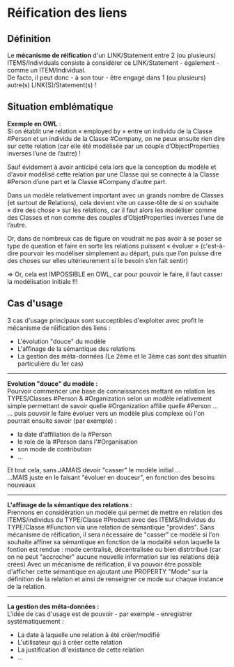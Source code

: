 Réification des liens
==

Définition
-
Le __mécanisme de réification__ d'un LINK/Statement entre 2 (ou plusieurs) ITEMS/Individuals consiste à considérer ce LINK/Statement - également - comme un ITEM/Individual.   
De facto, il peut donc - à son tour - être engagé dans 1 (ou plusieurs) autre(s) LINK(S)/Statement(s) !

Situation emblématique
-
__Exemple en OWL__ :   
Si on établit une relation « employed by » entre un individu de la Classe #Person et un individu de la Classe #Company, on ne peux ensuite rien dire sur cette relation (car elle été modélisée par un couple d’ObjectProperties inverses l’une de l’autre) !   

Sauf évidement à avoir anticipé cela lors que la conception du modèle et d'avoir modélisé cette relation par une Classe qui se connecte à la Classe #Person d’une part et la Classe #Company d’autre part.   

Dans un modèle relativement important avec un grands nombre de Classes (et surtout de Relations), cela devient vite un casse-tête de si on souhaite « dire des chose » sur les relations, car il faut alors les modéliser comme des Classes et non comme des couples d’ObjetProperties inverses l’une de l’autre.

Or, dans de nombreux cas de figure on voudrait ne pas avoir à se poser se type de question et faire en sorte les relations puissent « évoluer » (c'est-à-dire pourvoir les modéliser simplement au départ, puis que l’on puisse dire des choses sur elles ultérieurement si le besoin s’en fait sentir)

=> Or, cela est IMPOSSIBLE en OWL, car pour pouvoir le faire, il faut casser la modélisation initiale !!!

Cas d'usage
-
3 cas d'usage principaux sont succeptibles d'exploiter avec profit le mécanisme de réification des liens :
* L'évolution "douce" du modèle
* L'affinage de la sémantique des relations
* La gestion des méta-données
(Le 2ème et le 3ème cas sont des situatiin particulière du 1er cas)

------------
__Evolution "douce" du modèle :__    
Pourvoir commencer une base de connaissances mettant en relation les TYPES/Classes #Person & #Organization selon un modèle relativement simple permettant de savoir quelle #Organization affilie quelle #Person ...   
... puis pouvoir le faire évoluer vers un modèle plus complexe où l'on pourrait ensuite savoir (par exemple) :
   - la date d'affiliation de la #Person
   - le role de la #Person dans l'#Organisation
   - son mode de contribution 
   - ...
   
   Et tout cela, sans JAMAIS devoir "casser" le modèle initial ...    
   ...MAIS juste en le faisant "évoluer en douceur", en fonction des besoins nouveaux 

------------
__L'affinage de la sémantique des relations :__  
Prennons en considération un modèle qui permet de mettre en relation des ITEMS/individus du TYPE/Classe #Product avec des ITEMS/Individus du TYPE/Classe #Function via une relation de sémantique "provides". 
Sans mécanisme de réification, il sera nécessaire de "casser" ce modèle si l'on souhaite affiner sa sémantique en fonction de la modalité selon laquelle la fontion est rendue : mode centralisé, décentralisée ou bien distrtribué (car on ne peut "accrocher" aucune nouvelle information sur les relations déjà crées)
Avec un mécanisme de réification, il va pouvoir être possible d'afficher cette sémantique en ajoutant une PROPERTY "Mode" sur la définition de la relation et ainsi de renseigner ce mode sur chaque instance de la relation. 

------------
__La gestion des méta-données :__   
L'idée de cas d'usage est de pouvoir - par exemple - enregistrer systématiquement :
* La date à laquelle une relation à été créer/modifié
* L'utilisateur qui à créer cette relation
* La justification dl'existance de cette relation 
* ...
